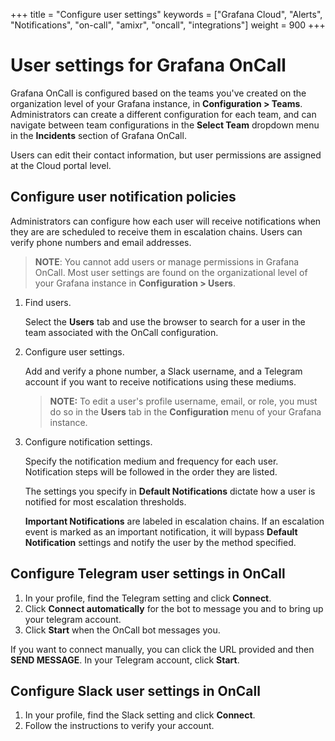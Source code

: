 +++
title = "Configure user settings"
keywords = ["Grafana Cloud", "Alerts", "Notifications", "on-call", "amixr", "oncall", "integrations"]
weight = 900
+++

# User settings for Grafana OnCall

Grafana OnCall is configured based on the teams you've created on the organization level of your Grafana instance, in **Configuration > Teams**. Administrators can create a different configuration for each team, and can navigate between team configurations in the **Select Team** dropdown menu in the **Incidents** section of Grafana OnCall. 

Users can edit their contact information, but user permissions are assigned at the Cloud portal level.

## Configure user notification policies

Administrators can configure how each user will receive notifications when they are are scheduled to receive them in escalation chains. Users can verify phone numbers and email addresses. 

>**NOTE**: You cannot add users or manage permissions in Grafana OnCall. Most user settings are found on the organizational level of your Grafana instance in  **Configuration > Users**.

1. Find users.
    
    Select the **Users** tab and use the browser to search for a user in the team associated with the OnCall configuration.

1. Configure user settings.

    Add and verify a phone number, a Slack username, and a Telegram account if you want to receive notifications using these mediums.

    >**NOTE:** To edit a user's profile username, email, or role, you must do so in the **Users** tab in the **Configuration** menu of your Grafana instance. 

1. Configure notification settings.
    
    Specify the notification medium and frequency for each user. Notification steps will be followed in the order they are listed.
    
    The settings you specify in **Default Notifications** dictate how a user is notified for most escalation thresholds. 
    
    **Important Notifications** are labeled in escalation chains. If an escalation event is marked as an important notification, it will bypass **Default Notification** settings and notify the user by the method specified.

## Configure Telegram user settings in OnCall

1. In your profile, find the Telegram setting and click **Connect**.
1. Click **Connect automatically** for the bot to message you and to bring up your telegram account.
1. Click **Start** when the OnCall bot messages you.

If you want to connect manually, you can click the URL provided and then **SEND MESSAGE**. In your Telegram account, click **Start**.

## Configure Slack user settings in OnCall

1. In your profile, find the Slack setting and click **Connect**.
1. Follow the instructions to verify your account. 
